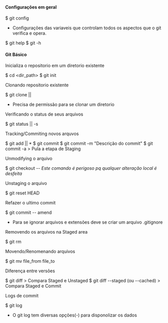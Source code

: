 #### Configurações em geral

$ git config

* Configurações das variaveis que controlam todos os aspectos que o git verifica e opera.

$ git help <verbo>
$ git <verbo> -h

#### Git Básico

Inicializa o repositorio em um diretorio existente

$ cd <dir_path>
$ git init

Clonando repositorio existente

$ git clone <url> || <newDir>

* Precisa de permissão para se clonar um diretorio

Verificando o status de seus arquivos

$ git status || -s

Tracking/Commiting novos arquvos

$ git add <file> || *
$ git commit
$ git commit -m "Descrição do commit"
$ git commit -a > Pula a etapa de Staging

Unmodifying o arquivo 

$ git checkout --<file> *Este comando é perigoso pq qualquer alteração local é desfeita*

Unstaging o arquivo

$ git reset HEAD <file>

Refazer o ultimo commit

$ git commit -- amend

* Para se ignorar arquivos e extensões deve se criar um arquivo .gitignore

Removendo os arquivos na Staged area

$ git rm <file>

Movendo/Renomenando arquivos

$ git mv file_from file_to

Diferença entre versões

$ git diff > Compara Staged e Unstaged
$ git diff --staged (ou --cached) > Compara Staged e Commit

Logs de commit

$ git log

* O git log tem diversas opções(-) para disponolizar os dados